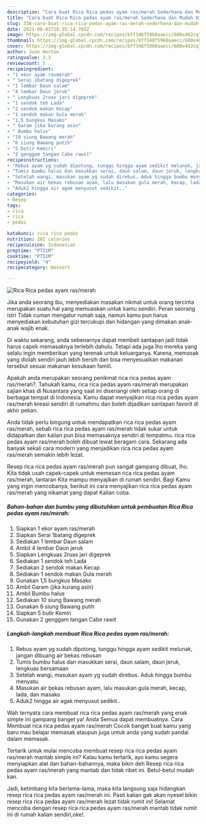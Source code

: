 ```yaml
---
description: "Cara buat Rica Rica pedas ayam ras/merah Sederhana dan Mudah Dibuat"
title: "Cara buat Rica Rica pedas ayam ras/merah Sederhana dan Mudah Dibuat"
slug: 338-cara-buat-rica-rica-pedas-ayam-ras-merah-sederhana-dan-mudah-dibuat
date: 2021-06-01T16:35:14.765Z
image: https://img-global.cpcdn.com/recipes/bff348f5960aaecc/680x482cq70/rica-rica-pedas-ayam-rasmerah-foto-resep-utama.jpg
thumbnail: https://img-global.cpcdn.com/recipes/bff348f5960aaecc/680x482cq70/rica-rica-pedas-ayam-rasmerah-foto-resep-utama.jpg
cover: https://img-global.cpcdn.com/recipes/bff348f5960aaecc/680x482cq70/rica-rica-pedas-ayam-rasmerah-foto-resep-utama.jpg
author: Juan Horton
ratingvalue: 3.3
reviewcount: 5
recipeingredient:
- "1 ekor ayam rasmerah"
- " Serai 1batang digeprek"
- "1 lembar Daun salam"
- "4 lembar Daun jeruk"
- " Lengkuas 2ruas jari digeprek"
- "1 sendok teh Lada"
- "2 sendok makan Kecap"
- "1 sendok makan Gula merah"
- "1,5 bungkus Masako"
- " Garam jika kurang asin"
- " Bumbu halus"
- "10 siung Bawang merah"
- "6 siung Bawang putih"
- "5 butir Kemiri"
- "2 genggam tangan Cabe rawit"
recipeinstructions:
- "Rebus ayam yg sudah dipotong, tunggu hingga ayam sedikit melunak, jangan dibuang air bekas rebusan"
- "Tumis bumbu halus dan masukkan serai, daun salam, daun jeruk, lengkuas bersamaan"
- "Setelah wangi, masukan ayam yg sudah direbus. Aduk hingga bumbu menyatu."
- "Masukan air bekas rebusan ayam, lalu masukan gula merah, kecap, lada, dan masako"
- "Aduk2 hingga air agak menyusut sedikit.."
categories:
- Resep
tags:
- rica
- rica
- pedas

katakunci: rica rica pedas 
nutrition: 282 calories
recipecuisine: Indonesian
preptime: "PT21M"
cooktime: "PT51M"
recipeyield: "4"
recipecategory: Dessert

---
```



![Rica Rica pedas ayam ras/merah](https://img-global.cpcdn.com/recipes/bff348f5960aaecc/680x482cq70/rica-rica-pedas-ayam-rasmerah-foto-resep-utama.jpg)

Jika anda seorang ibu, menyediakan masakan nikmat untuk orang tercinta merupakan suatu hal yang memuaskan untuk kamu sendiri. Peran seorang istri Tidak cuman mengatur rumah saja, namun kamu pun harus menyediakan kebutuhan gizi tercukupi dan hidangan yang dimakan anak-anak wajib enak.

Di waktu  sekarang, anda sebenarnya dapat membeli santapan jadi tidak harus capek memasaknya terlebih dahulu. Tetapi ada juga lho mereka yang selalu ingin memberikan yang terenak untuk keluarganya. Karena, memasak yang diolah sendiri jauh lebih bersih dan bisa menyesuaikan makanan tersebut sesuai makanan kesukaan famili. 



Apakah anda merupakan seorang penikmat rica rica pedas ayam ras/merah?. Tahukah kamu, rica rica pedas ayam ras/merah merupakan sajian khas di Nusantara yang saat ini disenangi oleh setiap orang di berbagai tempat di Indonesia. Kamu dapat menyajikan rica rica pedas ayam ras/merah kreasi sendiri di rumahmu dan boleh dijadikan santapan favorit di akhir pekan.

Anda tidak perlu bingung untuk mendapatkan rica rica pedas ayam ras/merah, sebab rica rica pedas ayam ras/merah tidak sukar untuk didapatkan dan kalian pun bisa memasaknya sendiri di tempatmu. rica rica pedas ayam ras/merah boleh dibuat lewat beragam cara. Sekarang ada banyak sekali cara modern yang menjadikan rica rica pedas ayam ras/merah semakin lebih lezat.

Resep rica rica pedas ayam ras/merah pun sangat gampang dibuat, lho. Kita tidak usah capek-capek untuk memesan rica rica pedas ayam ras/merah, lantaran Kita mampu menyajikan di rumah sendiri. Bagi Kamu yang ingin mencobanya, berikut ini cara menyajikan rica rica pedas ayam ras/merah yang nikamat yang dapat Kalian coba.

<!--inarticleads1-->

##### Bahan-bahan dan bumbu yang dibutuhkan untuk pembuatan Rica Rica pedas ayam ras/merah:

1. Siapkan 1 ekor ayam ras/merah
1. Siapkan  Serai 1batang digeprek
1. Sediakan 1 lembar Daun salam
1. Ambil 4 lembar Daun jeruk
1. Siapkan  Lengkuas 2ruas jari digeprek
1. Sediakan 1 sendok teh Lada
1. Sediakan 2 sendok makan Kecap
1. Sediakan 1 sendok makan Gula merah
1. Gunakan 1,5 bungkus Masako
1. Ambil  Garam (jika kurang asin)
1. Ambil  Bumbu halus
1. Sediakan 10 siung Bawang merah
1. Gunakan 6 siung Bawang putih
1. Siapkan 5 butir Kemiri
1. Gunakan 2 genggam tangan Cabe rawit




<!--inarticleads2-->

##### Langkah-langkah membuat Rica Rica pedas ayam ras/merah:

1. Rebus ayam yg sudah dipotong, tunggu hingga ayam sedikit melunak, jangan dibuang air bekas rebusan
1. Tumis bumbu halus dan masukkan serai, daun salam, daun jeruk, lengkuas bersamaan
1. Setelah wangi, masukan ayam yg sudah direbus. Aduk hingga bumbu menyatu.
1. Masukan air bekas rebusan ayam, lalu masukan gula merah, kecap, lada, dan masako
1. Aduk2 hingga air agak menyusut sedikit..




Wah ternyata cara membuat rica rica pedas ayam ras/merah yang enak simple ini gampang banget ya! Anda Semua dapat membuatnya. Cara Membuat rica rica pedas ayam ras/merah Cocok banget buat kamu yang baru mau belajar memasak ataupun juga untuk anda yang sudah pandai dalam memasak.

Tertarik untuk mulai mencoba membuat resep rica rica pedas ayam ras/merah mantab simple ini? Kalau kamu tertarik, ayo kamu segera menyiapkan alat dan bahan-bahannya, maka bikin deh Resep rica rica pedas ayam ras/merah yang mantab dan tidak ribet ini. Betul-betul mudah kan. 

Jadi, ketimbang kita berlama-lama, maka kita langsung saja hidangkan resep rica rica pedas ayam ras/merah ini. Pasti kalian gak akan nyesel bikin resep rica rica pedas ayam ras/merah lezat tidak rumit ini! Selamat mencoba dengan resep rica rica pedas ayam ras/merah mantab tidak rumit ini di rumah kalian sendiri,oke!.

